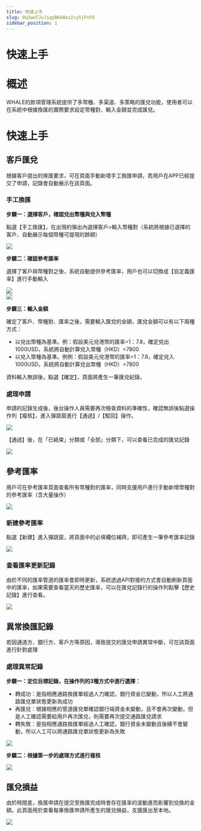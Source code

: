 ```yaml
---
title: 快速上手
slug: Oq3wwTJvJiqpB6kWoz2cy5jFnFd
sidebar_position: 1
---
```



# 快速上手

# 概述

WHALE的款項管理系統提供了多幣種、多渠道、多策略的匯兌功能，使用者可以在系統中根據換匯的實際要求設定幣種對、輸入金額並完成匯兌。

# 快速上手

## 客戶匯兌

根據客戶提出的换匯要求，可在頁面手動新增手工換匯申請，若用戶在APP已經提交了申請，記錄會自動展示在該頁面。

### 手工換匯

**步驟一：選擇客戶，確認兌出幣種與兌入幣種**

點選【手工換匯】，在出現的彈出內選擇客戶&gt;輸入幣種對（系統將根據已選擇的客戶，自動展示每個幣種可提現的餘額）

<img src="/assets/ZXp6ba0Vfog0SFxhz19ckaX5nEd.png" src-width="3830" src-height="1854" align="center"/>

**步驟二：確認參考匯率**

選擇了客戶與幣種對之後，系統自動提供參考匯率，用戶也可以切換成【自定義匯率】進行手動輸入

<div class="flex gap-3 columns-2" column-size="2">
<div class="w-[50%]" width-ratio="50">
<img src="/assets/LgKWb9WdDogVMfxVHTncYoHOnZk.png" src-width="3328" src-height="1772" align="center"/>
</div>
<div class="w-[50%]" width-ratio="50">
<img src="/assets/WZHxbFJV2oXUNQxkgBFcQf0ungc.png" src-width="3322" src-height="1776" align="center"/>
</div>
</div>

**步驟三：輸入金額**

確定了客戶、幣種對、匯率之後，需要輸入匯兌的金額，匯兌金額可以有以下兩種方式：

- 以兌出幣種為基準。例：假設美元兌港幣的匯率=1：7.8，確定兌出1000USD，系統將自動計算兌入幣種（HKD）=7800
- 以兌入幣種為基準。例例：假設美元兌港幣的匯率=1：7.8，確定兌入1000USD，系統將自動計算兌出幣種（HKD）=7800

資料輸入無誤後，點選【確定】，頁面將產生一筆匯兌紀錄。

### 處理申請

申請的記錄生成後，後台操作人員需要再次檢查資料的準確性，確認無誤後點選操作列【複核】，進入彈跳窗進行【通過】/【駁回】操作。

<img src="/assets/Bg4obtseOoZFD4xlqZDcki5LnPb.png" src-width="3828" src-height="1858" align="center"/>

【通過】後，在「已結束」分類或「全部」分類下，可以查看已完成的匯兌記錄

<img src="/assets/B0VtbeAyKodEXYxuKOecSx1Fnmb.png" src-width="3314" src-height="1052" align="center"/>

## 參考匯率

用戶可在參考匯率頁面查看所有幣種對的匯率，同時支援用戶進行手動新增幣種對的參考匯率（含大量操作）

<img src="/assets/Dp6lbVR4Co4HS5xEuJncHjYUndf.png" src-width="3836" src-height="1860" align="center"/>

### 新建參考匯率

點選【新建】進入彈跳窗，將頁面中的必填欄位補齊，即可產生一筆參考匯率記錄

<img src="/assets/PXL8bv6BkopW3ixYONlc0njUnYe.png" src-width="3828" src-height="1864" align="center"/>

### 查看匯率更新記錄

由於不同的匯率管道的匯率會即時更新，系統透過API對接的方式會自動刷新頁面中的匯率，如果需要查看當天的歷史匯率，可以在匯兌記錄行的操作列點擊【歷史記錄】進行查看。

<img src="/assets/Q6zfbtCdyozcD3xMOeacFgR0nCh.png" src-width="3322" src-height="1770" align="center"/>

## 異常換匯記錄

若因通道方、銀行方、客戶方等原因，導致提交的匯兌申請異常中斷，可在該頁面進行針對處理

### 處理異常記錄

<b>步驟一：定位目標記錄，在操作列的3種方式中進行選擇：</b>

- 轉成功：是指相應通路換匯單經過人力確認，銀行資金已變動，所以人工將通路匯兌單狀態更新為成功
- 再匯兌：根據相應的管道匯兌單確認銀行端資金未變動，且不會再次變動，但是人工確認需要給用戶再次匯兌，則需要再次提交通路匯兌請求
- 轉失敗：是指相應通路換匯單經過人工確認，銀行資金未變動且後續不會變動，所以人工可以將通路匯兌單狀態更新為失敗

<img src="/assets/FgzibDYQKoOAkyxAKTgcP20BnGf.png" src-width="2366" src-height="1220" align="center"/>

**步驟二：根據第一步的處理方式進行複核**

<img src="/assets/Q0Atb1q4FoM8kexa7YhcdfgWnCf.png" src-width="2370" src-height="1198" align="center"/>

## 匯兌損益

由於時間差，換匯申請在提交至換匯完成時會存在匯率的波動進而影響到兌換的金額。此頁面用於查看每筆換匯申請所產生的匯兌損益，支援匯出至本地。

<img src="/assets/NOEwb187yoWU6nxvzQtcbWJfnAd.png" src-width="2344" src-height="1210" align="center"/>


